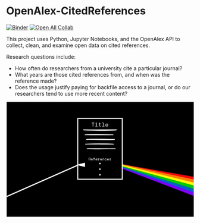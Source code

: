 # OpenAlex-CitedReferences

[![Binder](https://mybinder.org/badge_logo.svg)](https://mybinder.org/v2/gh/eschares/OpenAlex-CitedReferences/main)
[![Open All Collab](https://colab.research.google.com/assets/colab-badge.svg)](https://colab.research.google.com/github/eschares/OpenAlex-CitedReferences)

This project uses Python, Jupyter Notebooks, and the OpenAlex API to collect, clean, and examine open data on cited references. 

Research questions include: 
- How often do researchers from a university cite a particular journal?
- What years are those cited references from, and when was the reference made?
- Does the usage justify paying for backfile access to a journal, or do our researchers tend to use more recent content?

![Prism drawing of an article with reference list, refracted rainbows coming out of references section](assets/prism.jpg)
